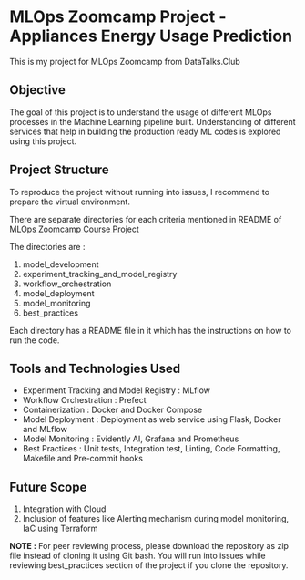 # MLOps Zoomcamp Project - Appliances Energy Usage Prediction

This is my project for MLOps Zoomcamp from DataTalks.Club

## Objective

The goal of this project is to understand the usage of different MLOps processes
in the Machine Learning pipeline built. Understanding of different services that help in 
building the production ready ML codes is explored using this project.

## Project Structure

To reproduce the project without running into issues, I recommend to prepare the virtual environment. 

There are separate directories for each criteria mentioned in README of [MLOps Zoomcamp Course Project](https://github.com/DataTalksClub/mlops-zoomcamp/tree/main/07-project)

The directories are : 

1. model_development
2. experiment_tracking_and_model_registry
3. workflow_orchestration
4. model_deployment
5. model_monitoring
6. best_practices

Each directory has a README file in it which has the instructions on how to run the code. 

## Tools and Technologies Used 

* Experiment Tracking and Model Registry : MLflow
* Workflow Orchestration : Prefect
* Containerization : Docker and Docker Compose
* Model Deployment : Deployment as web service using Flask, Docker and MLflow
* Model Monitoring : Evidently AI, Grafana and Prometheus
* Best Practices : Unit tests, Integration test, Linting, Code Formatting, Makefile and Pre-commit hooks

## Future Scope

1. Integration with Cloud
2. Inclusion of features like Alerting mechanism during model monitoring, IaC using Terraform 

**NOTE :** For peer reviewing process, please download the repository as zip file instead of cloning it using Git bash. You will run into issues while reviewing best_practices section of the project if you clone the repository.
